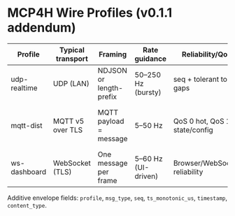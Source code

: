# MCP4H Wire Profiles (v0.1.1 addendum)

| Profile        | Typical transport | Framing                 | Rate guidance       | Reliability/QoS                       | Intended use                           |
|----------------|-------------------|-------------------------|---------------------|---------------------------------------|-----------------------------------------|
| udp-realtime   | UDP (LAN)         | NDJSON or length-prefix | 50–250 Hz (bursty) | seq + tolerant to gaps                | Haptics, LEDs, wheels, realtime cues    |
| mqtt-dist      | MQTT v5 over TLS  | MQTT payload = message  | 5–50 Hz             | QoS 0 hot, QoS 1 state/config         | Cross-device routing / remote relays    |
| ws-dashboard   | WebSocket (TLS)   | One message per frame   | 5–60 Hz (UI-driven) | Browser/WebSocket reliability         | Browser dashboards / visualizations     |

Additive envelope fields: `profile`, `msg_type`, `seq`, `ts_monotonic_us`, `timestamp`, `content_type`.
